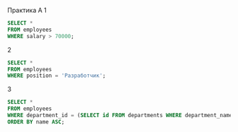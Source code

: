 Практика А
1
```sql
SELECT * 
FROM employees
WHERE salary > 70000;
```
2
```sql
SELECT * 
FROM employees
WHERE position = 'Разработчик';
```
3
```sql
SELECT * 
FROM employees
WHERE department_id = (SELECT id FROM departments WHERE department_name = 'Разработка')
ORDER BY name ASC;
```

